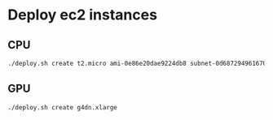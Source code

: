 # Deploy ec2 instances

## CPU
```sh
./deploy.sh create t2.micro ami-0e86e20dae9224db8 subnet-0d6872949616707b6 sg-0c763a0ca2cf71d20
```


## GPU
```sh
./deploy.sh create g4dn.xlarge

```
